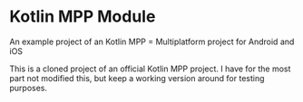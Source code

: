 
Kotlin MPP Module
=================


An example project of an Kotlin MPP = Multiplatform project for Android and iOS

This is a cloned project of an official Kotlin MPP project. I have for the most part not modified this, but keep a working version around for testing purposes.


